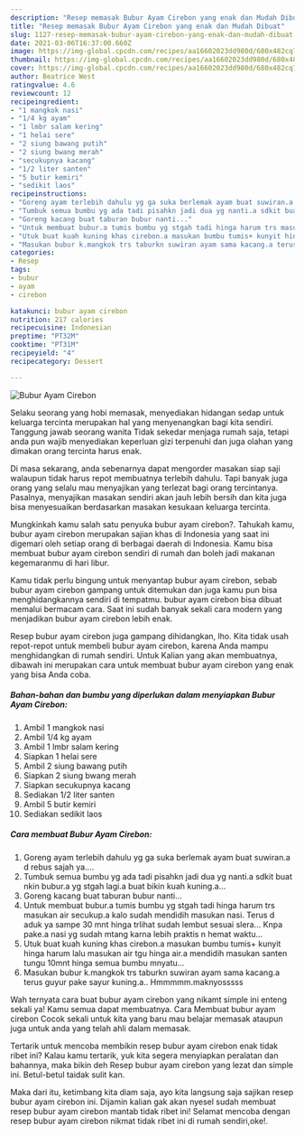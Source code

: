 ```yaml
---
description: "Resep memasak Bubur Ayam Cirebon yang enak dan Mudah Dibuat"
title: "Resep memasak Bubur Ayam Cirebon yang enak dan Mudah Dibuat"
slug: 1127-resep-memasak-bubur-ayam-cirebon-yang-enak-dan-mudah-dibuat
date: 2021-03-06T16:37:00.660Z
image: https://img-global.cpcdn.com/recipes/aa16602023dd980d/680x482cq70/bubur-ayam-cirebon-foto-resep-utama.jpg
thumbnail: https://img-global.cpcdn.com/recipes/aa16602023dd980d/680x482cq70/bubur-ayam-cirebon-foto-resep-utama.jpg
cover: https://img-global.cpcdn.com/recipes/aa16602023dd980d/680x482cq70/bubur-ayam-cirebon-foto-resep-utama.jpg
author: Beatrice West
ratingvalue: 4.6
reviewcount: 12
recipeingredient:
- "1 mangkok nasi"
- "1/4 kg ayam"
- "1 lmbr salam kering"
- "1 helai sere"
- "2 siung bawang putih"
- "2 siung bwang merah"
- "secukupnya kacang"
- "1/2 liter santen"
- "5 butir kemiri"
- "sedikit laos"
recipeinstructions:
- "Goreng ayam terlebih dahulu yg ga suka berlemak ayam buat suwiran.a d rebus sajah ya...."
- "Tumbuk semua bumbu yg ada tadi pisahkn jadi dua yg nanti.a sdkit buat nkin bubur.a yg stgah lagi.a buat bikin kuah kuning.a..."
- "Goreng kacang buat taburan bubur nanti..."
- "Untuk membuat bubur.a tumis bumbu yg stgah tadi hinga harum trs masukan air secukup.a kalo sudah mendidih masukan nasi. Terus d aduk ya sampe 30 mnt hinga trlihat sudah lembut sesuai slera... Knpa pake.a nasi yg sudah mtang karna lebih praktis n hemat waktu..."
- "Utuk buat kuah kuning khas cirebon.a masukan bumbu tumis+ kunyit hinga harum lalu masukan air tgu hinga air.a mendidih masukan santen tungu 10mnt hinga semua bumbu mnyatu..."
- "Masukan bubur k.mangkok trs taburkn suwiran ayam sama kacang.a terus guyur pake sayur kuning.a.. Hmmmmm.maknyosssss"
categories:
- Resep
tags:
- bubur
- ayam
- cirebon

katakunci: bubur ayam cirebon 
nutrition: 217 calories
recipecuisine: Indonesian
preptime: "PT32M"
cooktime: "PT31M"
recipeyield: "4"
recipecategory: Dessert

---
```



![Bubur Ayam Cirebon](https://img-global.cpcdn.com/recipes/aa16602023dd980d/680x482cq70/bubur-ayam-cirebon-foto-resep-utama.jpg)

Selaku seorang yang hobi memasak, menyediakan hidangan sedap untuk keluarga tercinta merupakan hal yang menyenangkan bagi kita sendiri. Tanggung jawab seorang  wanita Tidak sekedar menjaga rumah saja, tetapi anda pun wajib menyediakan keperluan gizi terpenuhi dan juga olahan yang dimakan orang tercinta harus enak.

Di masa  sekarang, anda sebenarnya dapat mengorder masakan siap saji walaupun tidak harus repot membuatnya terlebih dahulu. Tapi banyak juga orang yang selalu mau menyajikan yang terlezat bagi orang tercintanya. Pasalnya, menyajikan masakan sendiri akan jauh lebih bersih dan kita juga bisa menyesuaikan berdasarkan masakan kesukaan keluarga tercinta. 



Mungkinkah kamu salah satu penyuka bubur ayam cirebon?. Tahukah kamu, bubur ayam cirebon merupakan sajian khas di Indonesia yang saat ini digemari oleh setiap orang di berbagai daerah di Indonesia. Kamu bisa membuat bubur ayam cirebon sendiri di rumah dan boleh jadi makanan kegemaranmu di hari libur.

Kamu tidak perlu bingung untuk menyantap bubur ayam cirebon, sebab bubur ayam cirebon gampang untuk ditemukan dan juga kamu pun bisa menghidangkannya sendiri di tempatmu. bubur ayam cirebon bisa dibuat memalui bermacam cara. Saat ini sudah banyak sekali cara modern yang menjadikan bubur ayam cirebon lebih enak.

Resep bubur ayam cirebon juga gampang dihidangkan, lho. Kita tidak usah repot-repot untuk membeli bubur ayam cirebon, karena Anda mampu menghidangkan di rumah sendiri. Untuk Kalian yang akan membuatnya, dibawah ini merupakan cara untuk membuat bubur ayam cirebon yang enak yang bisa Anda coba.

<!--inarticleads1-->

##### Bahan-bahan dan bumbu yang diperlukan dalam menyiapkan Bubur Ayam Cirebon:

1. Ambil 1 mangkok nasi
1. Ambil 1/4 kg ayam
1. Ambil 1 lmbr salam kering
1. Siapkan 1 helai sere
1. Ambil 2 siung bawang putih
1. Siapkan 2 siung bwang merah
1. Siapkan secukupnya kacang
1. Sediakan 1/2 liter santen
1. Ambil 5 butir kemiri
1. Sediakan sedikit laos




<!--inarticleads2-->

##### Cara membuat Bubur Ayam Cirebon:

1. Goreng ayam terlebih dahulu yg ga suka berlemak ayam buat suwiran.a d rebus sajah ya....
1. Tumbuk semua bumbu yg ada tadi pisahkn jadi dua yg nanti.a sdkit buat nkin bubur.a yg stgah lagi.a buat bikin kuah kuning.a...
1. Goreng kacang buat taburan bubur nanti...
1. Untuk membuat bubur.a tumis bumbu yg stgah tadi hinga harum trs masukan air secukup.a kalo sudah mendidih masukan nasi. Terus d aduk ya sampe 30 mnt hinga trlihat sudah lembut sesuai slera... Knpa pake.a nasi yg sudah mtang karna lebih praktis n hemat waktu...
1. Utuk buat kuah kuning khas cirebon.a masukan bumbu tumis+ kunyit hinga harum lalu masukan air tgu hinga air.a mendidih masukan santen tungu 10mnt hinga semua bumbu mnyatu...
1. Masukan bubur k.mangkok trs taburkn suwiran ayam sama kacang.a terus guyur pake sayur kuning.a.. Hmmmmm.maknyosssss




Wah ternyata cara buat bubur ayam cirebon yang nikamt simple ini enteng sekali ya! Kamu semua dapat membuatnya. Cara Membuat bubur ayam cirebon Cocok sekali untuk kita yang baru mau belajar memasak ataupun juga untuk anda yang telah ahli dalam memasak.

Tertarik untuk mencoba membikin resep bubur ayam cirebon enak tidak ribet ini? Kalau kamu tertarik, yuk kita segera menyiapkan peralatan dan bahannya, maka bikin deh Resep bubur ayam cirebon yang lezat dan simple ini. Betul-betul taidak sulit kan. 

Maka dari itu, ketimbang kita diam saja, ayo kita langsung saja sajikan resep bubur ayam cirebon ini. Dijamin kalian gak akan nyesel sudah membuat resep bubur ayam cirebon mantab tidak ribet ini! Selamat mencoba dengan resep bubur ayam cirebon nikmat tidak ribet ini di rumah sendiri,oke!.

